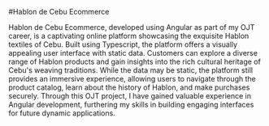 #Hablon de Cebu Ecommerce

Hablon de Cebu Ecommerce, developed using Angular as part of my OJT career, is a captivating online platform showcasing the exquisite Hablon textiles of Cebu. Built using Typescript, the platform offers a visually appealing user interface with static data. Customers can explore a diverse range of Hablon products and gain insights into the rich cultural heritage of Cebu's weaving traditions. While the data may be static, the platform still provides an immersive experience, allowing users to navigate through the product catalog, learn about the history of Hablon, and make purchases securely. Through this OJT project, I have gained valuable experience in Angular development, furthering my skills in building engaging interfaces for future dynamic applications.

